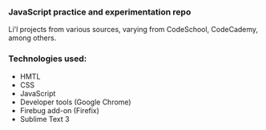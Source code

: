 ### JavaScript practice and experimentation repo

Li'l projects from various sources, varying from CodeSchool, CodeCademy, among others.

### Technologies used: 

* HMTL
* CSS
* JavaScript
* Developer tools (Google Chrome)
* Firebug add-on (Firefix)
* Sublime Text 3